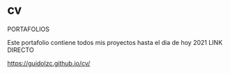 # cv
PORTAFOLIOS

Este portafolio contiene todos mis proyectos hasta el dia de hoy 2021
LINK DIRECTO 

https://guidolzc.github.io/cv/
